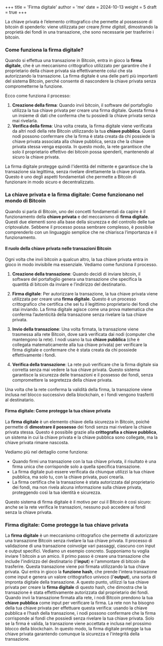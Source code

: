 +++
title = 'Firma digitale'
author = 'me'
date = 2024-10-13
weight = 5
draft = true
+++




La chiave privata è l’elemento crittografico che permette al possessore di bitcoin di spenderlo: viene utilizzata per creare *firme digitali*, dimostrando la proprietà dei fondi in una transazione, che sono necessarie per trasferire i bitcoin.



### Come funziona la firma digitale?

Quando si effettua una transazione in Bitcoin, entra in gioco la **firma digitale**, che è un meccanismo crittografico utilizzato per garantire che il proprietario della chiave privata sia effettivamente colui che sta autorizzando la transazione. La firma digitale è una delle parti più importanti del sistema Bitcoin, perché consente di nascondere la chiave privata senza comprometterne la funzione.

Ecco come funziona il processo:
1. **Creazione della firma**: Quando invii bitcoin, il software del portafoglio utilizza la tua chiave privata per creare una firma digitale. Questa firma è un insieme di dati che conferma che tu possiedi la chiave privata senza mai rivelarla.
2. **Verifica della firma**: Una volta creata, la firma digitale viene verificata da altri nodi della rete Bitcoin utilizzando la tua **chiave pubblica**. Questi nodi possono confermare che la firma è stata creata da chi possiede la chiave privata associata alla chiave pubblica, senza che la chiave privata stessa venga esposta. In questo modo, la rete garantisce che solo il proprietario effettivo dei bitcoin possa spenderli, mantenendo al sicuro la chiave privata.

La firma digitale protegge quindi l'identità del mittente e garantisce che la transazione sia legittima, senza rivelare direttamente la chiave privata. Questo è uno degli aspetti fondamentali che permette a Bitcoin di funzionare in modo sicuro e decentralizzato.



### La chiave privata e la firma digitale: Come funzionano nel mondo di Bitcoin

Quando si parla di Bitcoin, uno dei concetti fondamentali da capire è il funzionamento della **chiave privata** e del meccanismo di **firma digitale**. Questi due elementi sono alla base della sicurezza e del controllo delle tue criptovalute. Sebbene il processo possa sembrare complesso, è possibile comprenderlo con un linguaggio semplice che ne chiarisca l’importanza e il funzionamento.

#### Il ruolo della chiave privata nelle transazioni Bitcoin

Ogni volta che invii bitcoin a qualcun altro, la tua chiave privata entra in gioco in modo invisibile ma essenziale. Vediamo come funziona il processo.

1. **Creazione della transazione**: Quando decidi di inviare bitcoin, il software del portafoglio genera una transazione che specifica la quantità di bitcoin da inviare e l’indirizzo del destinatario.
    
2. **Firma digitale**: Per autorizzare la transazione, la tua chiave privata viene utilizzata per creare una **firma digitale**. Questo è un processo crittografico che certifica che sei tu il legittimo proprietario dei fondi che stai inviando. La firma digitale agisce come una prova matematica che conferma l’autenticità della transazione senza rivelare la tua chiave privata.
    
3. **Invio della transazione**: Una volta firmata, la transazione viene trasmessa alla rete Bitcoin, dove sarà verificata dai nodi (computer che mantengono la rete). I nodi usano la tua **chiave pubblica** (che è collegata matematicamente alla tua chiave privata) per verificare la firma digitale e confermare che è stata creata da chi possiede effettivamente i fondi.
    
4. **Verifica della transazione**: La rete può verificare che la firma digitale sia corretta senza mai vedere la tua chiave privata. Questo sistema garantisce la sicurezza delle transazioni e il possesso dei fondi, senza compromettere la segretezza della chiave privata.

Una volta che la rete conferma la validità della firma, la transazione viene inclusa nel blocco successivo della blockchain, e i fondi vengono trasferiti al destinatario.

#### Firma digitale: Come protegge la tua chiave privata

La **firma digitale** è un elemento chiave della sicurezza in Bitcoin, poiché permette di **dimostrare il possesso** dei fondi senza mai rivelare la chiave privata stessa. Questo è possibile grazie alla **crittografia a chiave pubblica**, un sistema in cui la chiave privata e la chiave pubblica sono collegate, ma la chiave privata rimane nascosta.

Vediamo più nel dettaglio come funziona:

- Quando firmi una transazione con la tua chiave privata, il risultato è una firma unica che corrisponde solo a quella specifica transazione.
- La firma digitale può essere verificata da chiunque utilizzi la tua chiave pubblica, ma solo tu, con la chiave privata, puoi crearla.
- La firma certifica che la transazione è stata autorizzata dal proprietario dei fondi, ma non rivela alcuna informazione sulla chiave privata, proteggendo così la tua identità e sicurezza.

Questo sistema di firma digitale è il motivo per cui il Bitcoin è così sicuro: anche se la rete verifica le transazioni, nessuno può accedere ai fondi senza la chiave privata.

### Firma digitale: Come protegge la tua chiave privata

La **firma digitale** è un meccanismo crittografico che permette di autorizzare una transazione Bitcoin senza rivelare la tua chiave privata. Il processo di validazione di una transazione coinvolge vari passaggi, ciascuno con input e output specifici. Vediamo un esempio concreto. Supponiamo tu voglia inviare 1 bitcoin a un amico. Il primo passo è creare una transazione che include l'indirizzo del destinatario (l'**input**) e l'ammontare di bitcoin da trasferire. Questa transazione viene poi firmata utilizzando la tua chiave privata. Qui entra in gioco la **funzione hash**, che prende l'intera transazione come input e genera un valore crittografico univoco (l'**output**), una sorta di impronta digitale della transazione. A questo punto, utilizzi la tua chiave privata per creare la **firma digitale** di questo hash, che dimostra che la transazione è stata effettivamente autorizzata dal proprietario dei fondi. Quando invii la transazione firmata alla rete, i nodi Bitcoin prendono la tua **chiave pubblica** come input per verificare la firma. La rete non ha bisogno della tua chiave privata per effettuare questa verifica: usando la chiave pubblica e l’hash della transazione, i nodi possono confermare che la firma corrisponde ai fondi che possiedi senza rivelare la tua chiave privata. Solo se la firma è valida, la transazione viene accettata e inclusa nel prossimo blocco della blockchain. In questo modo, la firma digitale protegge la tua chiave privata garantendo comunque la sicurezza e l'integrità della transazione.
